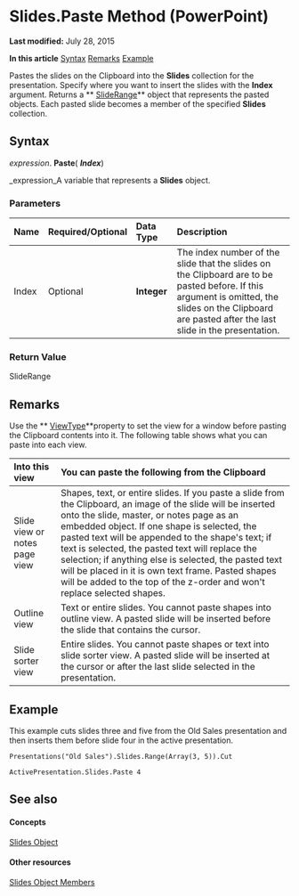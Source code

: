 
# Slides.Paste Method (PowerPoint)

 **Last modified:** July 28, 2015

 **In this article**
 [Syntax](#sectionSection0)
 [Remarks](#sectionSection1)
 [Example](#sectionSection2)


Pastes the slides on the Clipboard into the  **Slides** collection for the presentation. Specify where you want to insert the slides with the **Index** argument. Returns a ** [SlideRange](440ab59d-744a-209f-bf28-d0acd3a21e1a.md)** object that represents the pasted objects. Each pasted slide becomes a member of the specified **Slides** collection.


## Syntax
<a name="sectionSection0"> </a>

 _expression_. **Paste**( **_Index_**)

 _expression_A variable that represents a  **Slides** object.


### Parameters



|**Name**|**Required/Optional**|**Data Type**|**Description**|
|:-----|:-----|:-----|:-----|
|Index|Optional| **Integer**|The index number of the slide that the slides on the Clipboard are to be pasted before. If this argument is omitted, the slides on the Clipboard are pasted after the last slide in the presentation.|

### Return Value

SlideRange


## Remarks
<a name="sectionSection1"> </a>

Use the  ** [ViewType](95eb4962-6d7a-41bd-fdae-757287f06350.md)**property to set the view for a window before pasting the Clipboard contents into it. The following table shows what you can paste into each view.



|**Into this view**|**You can paste the following from the Clipboard**|
|:-----|:-----|
|Slide view or notes page view|Shapes, text, or entire slides. If you paste a slide from the Clipboard, an image of the slide will be inserted onto the slide, master, or notes page as an embedded object. If one shape is selected, the pasted text will be appended to the shape's text; if text is selected, the pasted text will replace the selection; if anything else is selected, the pasted text will be placed in it is own text frame. Pasted shapes will be added to the top of the z-order and won't replace selected shapes.|
|Outline view|Text or entire slides. You cannot paste shapes into outline view. A pasted slide will be inserted before the slide that contains the cursor.|
|Slide sorter view|Entire slides. You cannot paste shapes or text into slide sorter view. A pasted slide will be inserted at the cursor or after the last slide selected in the presentation.|

## Example
<a name="sectionSection2"> </a>

This example cuts slides three and five from the Old Sales presentation and then inserts them before slide four in the active presentation.


```
Presentations("Old Sales").Slides.Range(Array(3, 5)).Cut

ActivePresentation.Slides.Paste 4
```


## See also
<a name="sectionSection2"> </a>


#### Concepts


 [Slides Object](ba7f514c-8f6d-d5ef-333f-c1da0f2ab767.md)
#### Other resources


 [Slides Object Members](2f918722-1ae2-721e-7d83-e2ebca4e482a.md)
